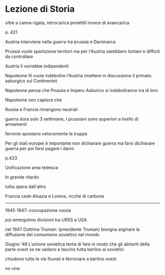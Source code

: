 # Lezione di Storia

oltre a canna rigata, retrocarica proiettili invece di avancarica

p. 421

Austria interviene nella guerra tra prussia e Danimarca

Prussia vuole spartizione territori ma per l'Austria sarebbero lontani e difficili da controllare

Austria li vorrebbe indipendenti

Napoleone III vuole indebolire l'Austria
(mettere in discussione il primato asburgico sul  Continente)

Napoleone pensa che Prussia e Impero Asburico si indeboliranno tra di loro


Napoleone non capisce che 


Russia e Francia rimangono neutrali


guerra dura solo 3 settimane, i  prussiani sono auperiori a livello di armamenti

ferrovie spostano velocemente le truppe


Per gli stati europei è importante non dichiarare guerra ma farsi dichiarare guerra
per poi farsi pagare i danni

p.423

Unificazione area tedesca

In grande ritardo


tutta opera dall'altro

Francia cede Alsazia e Lorena, ricche di carbone

---


1945-1947:  coocupazione russia

poi emergobno divisioni tra URSS  e USA

nel 1947 Dottrina Truman: (presidente Truman) 
bisogna arginare la diffusione del comunismo sovietico nel mondo

Giugno '48
L'unione sovietica tenta di fare in modo che gli abitanti della parte ovest se ne vadano e lascino tutta berlino  ai sovietici


chiudono tutte le vie fluviali e ferroviare a berlino ovest

no vive
<!--stackedit_data:
eyJoaXN0b3J5IjpbOTM0NzI0MTQwLDIzMzY1MzIyLC0xNzAwND
UzMDY4LDE4NDc2MjkxMjYsLTEzMDU5MzY2MDEsNzM4OTU1NzIz
XX0=
-->